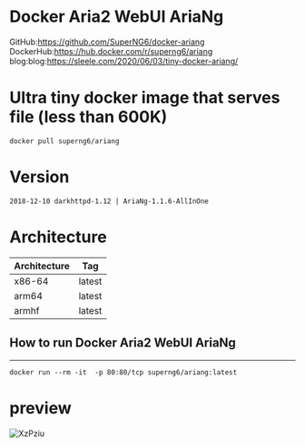 # Docker Aria2 WebUI AriaNg

GitHub:https://github.com/SuperNG6/docker-ariang  
DockerHub:https://hub.docker.com/r/superng6/ariang  
blog:blog:https://sleele.com/2020/06/03/tiny-docker-ariang/  

# Ultra tiny docker image that serves file (less than 600K)

    docker pull superng6/ariang

# Version

    2018-12-10 darkhttpd-1.12 | AriaNg-1.1.6-AllInOne

# Architecture

| Architecture | Tag            |
| ------------ | -------------- |
| x86-64       | latest         |
| arm64        | latest         |
| armhf        | latest         |

## How to run Docker Aria2 WebUI AriaNg
--------------------

    docker run --rm -it  -p 80:80/tcp superng6/ariang:latest

# preview
![XzPziu](https://gitee.com/sleele/pic/raw/master/uPic/2020-06-03/XzPziu.png)
